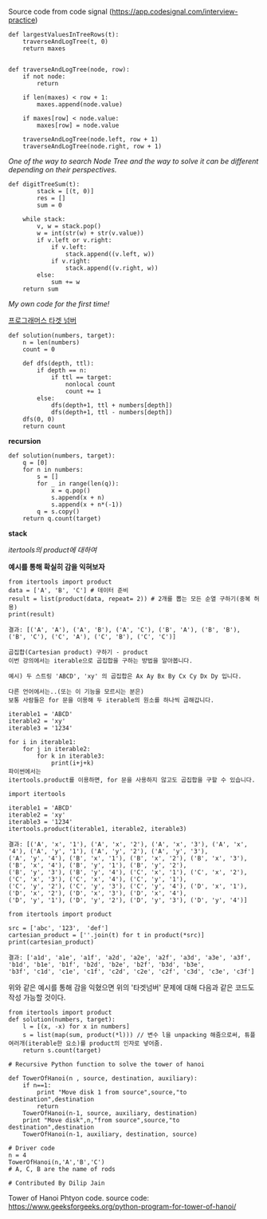 Source code from code signal (https://app.codesignal.com/interview-practice)


    def largestValuesInTreeRows(t):
        traverseAndLogTree(t, 0)
        return maxes


    def traverseAndLogTree(node, row):
        if not node:
            return

        if len(maxes) < row + 1:
            maxes.append(node.value)

        if maxes[row] < node.value:
            maxes[row] = node.value

        traverseAndLogTree(node.left, row + 1)
        traverseAndLogTree(node.right, row + 1)
    
*One of the way to search Node Tree and the way to solve it can be different depending on their perspectives.*

```
def digitTreeSum(t):
        stack = [(t, 0)]
        res = []
        sum = 0

    while stack:
        v, w = stack.pop()
        w = int(str(w) + str(v.value))
        if v.left or v.right:
            if v.left:
                stack.append((v.left, w))
            if v.right:
                stack.append((v.right, w))
        else:
            sum += w
    return sum
```
*My own code for the first time!*

[프로그래머스 타겟 넘버](https://programmers.co.kr/learn/courses/30/parts/12421)
```
def solution(numbers, target):
    n = len(numbers)
    count = 0
    
    def dfs(depth, ttl):
        if depth == n:
            if ttl == target:
                nonlocal count
                count += 1
        else:
            dfs(depth+1, ttl + numbers[depth])
            dfs(depth+1, ttl - numbers[depth])
    dfs(0, 0)
    return count
```
**recursion**

```
def solution(numbers, target):
    q = [0]
    for n in numbers:
        s = []
        for _ in range(len(q)):
            x = q.pop()
            s.append(x + n)
            s.append(x + n*(-1))
        q = s.copy()
    return q.count(target)
```
**stack**

_itertools의 product에 대하여_ 

**예시를 통해 확실히 감을 익혀보자**

```
from itertools import product
data = ['A', 'B', 'C'] # 데이터 준비
result = list(product(data, repeat= 2)) # 2개를 뽑는 모든 순열 구하기(중복 허용)
print(result)

결과: [('A', 'A'), ('A', 'B'), ('A', 'C'), ('B', 'A'), ('B', 'B'), ('B', 'C'), ('C', 'A'), ('C', 'B'), ('C', 'C')]
```

```
곱집합(Cartesian product) 구하기 - product
이번 강의에서는 iterable으로 곱집합을 구하는 방법을 알아봅니다.

예시) 두 스트링 'ABCD', 'xy' 의 곱집합은 Ax Ay Bx By Cx Cy Dx Dy 입니다.

다른 언어에서는..(또는 이 기능을 모르시는 분은)
보통 사람들은 for 문을 이용해 두 iterable의 원소를 하나씩 곱해갑니다.

iterable1 = 'ABCD'
iterable2 = 'xy'
iterable3 = '1234'

for i in iterable1:
    for j in iterable2:
        for k in iterable3:
            print(i+j+k)
파이썬에서는
itertools.product를 이용하면, for 문을 사용하지 않고도 곱집합을 구할 수 있습니다.

import itertools

iterable1 = 'ABCD'
iterable2 = 'xy'
iterable3 = '1234'
itertools.product(iterable1, iterable2, iterable3)

결과: [('A', 'x', '1'), ('A', 'x', '2'), ('A', 'x', '3'), ('A', 'x', '4'), ('A', 'y', '1'), ('A', 'y', '2'), ('A', 'y', '3'), 
('A', 'y', '4'), ('B', 'x', '1'), ('B', 'x', '2'), ('B', 'x', '3'), ('B', 'x', '4'), ('B', 'y', '1'), ('B', 'y', '2'),
('B', 'y', '3'), ('B', 'y', '4'), ('C', 'x', '1'), ('C', 'x', '2'), ('C', 'x', '3'), ('C', 'x', '4'), ('C', 'y', '1'),
('C', 'y', '2'), ('C', 'y', '3'), ('C', 'y', '4'), ('D', 'x', '1'), ('D', 'x', '2'), ('D', 'x', '3'), ('D', 'x', '4'), 
('D', 'y', '1'), ('D', 'y', '2'), ('D', 'y', '3'), ('D', 'y', '4')]
```

```
from itertools import product

src = ['abc', '123',  'def']
cartesian_product = [''.join(t) for t in product(*src)]
print(cartesian_product)

결과: ['a1d', 'a1e', 'a1f', 'a2d', 'a2e', 'a2f', 'a3d', 'a3e', 'a3f', 'b1d', 'b1e', 'b1f', 'b2d', 'b2e', 'b2f', 'b3d', 'b3e',
'b3f', 'c1d', 'c1e', 'c1f', 'c2d', 'c2e', 'c2f', 'c3d', 'c3e', 'c3f']
```

위와 같은 예시를 통해 감을 익혔으면 위의 '타겟넘버' 문제에 대해 다음과 같은 코드도 작성 가능할 것이다.

```
from itertools import product
def solution(numbers, target):
    l = [(x, -x) for x in numbers]
    s = list(map(sum, product(*l))) // 변수 l을 unpacking 해줌으로써, 튜플 여러개(iterable한 요소)를 product의 인자로 넣어줌.
    return s.count(target)
```


```
# Recursive Python function to solve the tower of hanoi 
  
def TowerOfHanoi(n , source, destination, auxiliary): 
    if n==1: 
        print "Move disk 1 from source",source,"to destination",destination 
        return
    TowerOfHanoi(n-1, source, auxiliary, destination) 
    print "Move disk",n,"from source",source,"to destination",destination 
    TowerOfHanoi(n-1, auxiliary, destination, source) 
          
# Driver code 
n = 4
TowerOfHanoi(n,'A','B','C')  
# A, C, B are the name of rods 
  
# Contributed By Dilip Jain 
```

Tower of Hanoi Phtyon code.
source code: https://www.geeksforgeeks.org/python-program-for-tower-of-hanoi/
